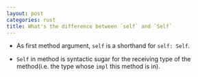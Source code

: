 ```yaml
---
layout: post
categories: rust
title: What's the difference between `self` and `Self`
---
```



+ As first method argument, `self` is a shorthand for `self: Self`.

+ `Self` in method is syntactic sugar for the receiving type of the method(i.e. the type whose `impl` this method is in).


